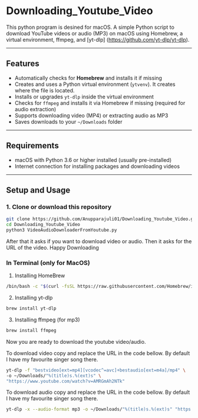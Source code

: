 # Downloading_Youtube_Video
This python program is desined for macOS.
A simple Python script to download YouTube videos or audio (MP3) on macOS using Homebrew, a virtual environment, ffmpeg, and [yt-dlp] (https://github.com/yt-dlp/yt-dlp).

---

## Features

- Automatically checks for **Homebrew** and installs it if missing
- Creates and uses a Python virtual environment (`ytvenv`). It creates where the file is located. 
- Installs or upgrades `yt-dlp` inside the virtual environment
- Checks for `ffmpeg` and installs it via Homebrew if missing (required for audio extraction)
- Supports downloading video (MP4) or extracting audio as MP3
- Saves downloads to your `~/Downloads` folder

---

## Requirements

- macOS with Python 3.6 or higher installed (usually pre-installed)
- Internet connection for installing packages and downloading videos

---

## Setup and Usage

### 1. Clone or download this repository

```bash
git clone https://github.com/Anupparajuli01/Downloading_Youtube_Video.git
cd Downloading_Youtube_Video
python3 VideoAudioDownloaderFromYoutube.py
```
After that it asks if you want to download video or audio. 
Then it asks for the URL of the video. 
Happy Downloading

###  In Terminal (only for MacOS)
1. Installing HomeBrew
```bash
/bin/bash -c "$(curl -fsSL https://raw.githubusercontent.com/Homebrew/install/HEAD/install.sh)"
```
2. Installing yt-dlp
```bash
brew install yt-dlp
```
3. Installing ffmpeg (for mp3)
```bash
brew install ffmpeg
```
Now you are ready to download the youtube video/audio.
<br>

To download video copy and replace the URL in the code bellow. By default I have my favourite singer song there. 
```bash
yt-dlp -f "bestvideo[ext=mp4][vcodec^=avc]+bestaudio[ext=m4a]/mp4" \
-o ~/Downloads/"%(title)s.%(ext)s" \
"https://www.youtube.com/watch?v=AMRGmAh2NTk"
```
To download audio copy and replace the URL in the code bellow. By default I have my favourite singer song there.
```bash
yt-dlp -x --audio-format mp3 -o ~/Downloads/"%(title)s.%(ext)s" "https://www.youtube.com/watch?v=AMRGmAh2NTk"
```


